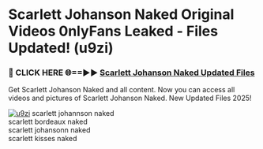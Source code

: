 # Scarlett Johanson Naked Original Videos 0nlyFans Leaked - Files Updated! (u9zi)

<h3>🔴 CLICK HERE 🌐==►► <a href="https://tinyurl.com/yckcrads" rel="nofollow">Scarlett Johanson Naked Updated Files</a></h3>

Get Scarlett Johanson Naked and all content. Now you can access all videos and pictures of Scarlett Johanson Naked. New Updated Files 2025!

[![u9zi](https://i.imgur.com/hpKpOFt.gif)](https://tinyurl.com/yckcrads)
scarlett johannson naked<br>
scarlett bordeaux naked<br>
scarlett johansonn naked<br>
scarlett kisses naked